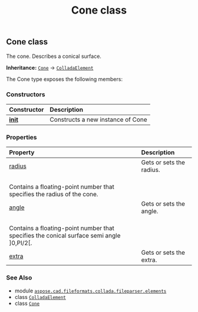 ﻿---
title: Cone class
second_title: Aspose.CAD for Python via .NET API References
description: 
type: docs
weight: 180
url: /aspose.cad.fileformats.collada.fileparser.elements/cone/
is_root: false
---

## Cone class

The cone.
Describes a conical surface.



**Inheritance:** [`Cone`](/cad/python-net/aspose.cad.fileformats.collada.fileparser.elements/cone) → 
[`ColladaElement`](/cad/python-net/aspose.cad.fileformats.collada.fileparser.elements/colladaelement)



The Cone type exposes the following members:

### Constructors
| Constructor | Description |
| :- | :- |
| [__init__](/cad/python-net/aspose.cad.fileformats.collada.fileparser.elements/cone/__init__/#) | Constructs a new instance of Cone |


### Properties
| Property | Description |
| :- | :- |
| [radius](/cad/python-net/aspose.cad.fileformats.collada.fileparser.elements/cone/radius) | Gets or sets the radius.<br/>Contains a floating-point number that specifies the radius of the cone. |
| [angle](/cad/python-net/aspose.cad.fileformats.collada.fileparser.elements/cone/angle) | Gets or sets the angle.<br/>Contains a floating-point number that specifies the conical surface semi angle ]0,PI/2[. |
| [extra](/cad/python-net/aspose.cad.fileformats.collada.fileparser.elements/cone/extra) | Gets or sets the extra. |



### See Also
* module [`aspose.cad.fileformats.collada.fileparser.elements`](..)
* class [`ColladaElement`](/cad/python-net/aspose.cad.fileformats.collada.fileparser.elements/colladaelement)
* class [`Cone`](/cad/python-net/aspose.cad.fileformats.collada.fileparser.elements/cone)
